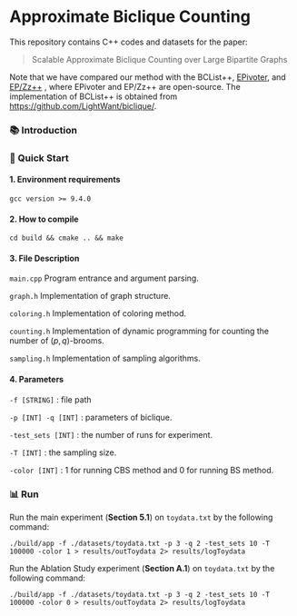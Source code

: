 # Approximate Biclique Counting

This repository contains C++ codes and datasets for the paper:

> Scalable Approximate Biclique Counting over Large Bipartite Graphs

Note that we have compared our method with the BCList++, [EPivoter](https://github.com/LightWant/biclique/), and [EP/Zz++](https://github.com/LightWant/biclique/) , where EPivoter and EP/Zz++ are open-source. The implementation of BCList++ is obtained from https://github.com/LightWant/biclique/.

### 📚 Introduction




### 🚀 Quick Start
#### 1. Environment requirements

```
gcc version >= 9.4.0
```
#### 2. How to compile
```
cd build && cmake .. && make
```

#### 3. File Description
```main.cpp``` Program entrance and argument parsing.

```graph.h``` Implementation of graph structure.

```coloring.h``` Implementation of coloring method.

```counting.h``` Implementation of dynamic programming for counting the number of $(p,q)$-brooms.

```sampling.h``` Implementation of sampling algorithms.

#### 4. Parameters

``` -f [STRING] ``` : file path

``` -p [INT] -q [INT] ``` : parameters of biclique.

``` -test_sets [INT] ``` : the number of runs for experiment.

``` -T [INT] ``` : the sampling size.

``` -color [INT] ``` : 1 for running CBS method and 0 for running BS method.

###  📊 Run
Run the main experiment (**Section 5.1**) on `toydata.txt` by the following command:
```
./build/app -f ./datasets/toydata.txt -p 3 -q 2 -test_sets 10 -T 100000 -color 1 > results/outToydata 2> results/logToydata
```

Run the Ablation Study experiment (**Section A.1**) on `toydata.txt` by the following command:
```
./build/app -f ./datasets/toydata.txt -p 3 -q 2 -test_sets 10 -T 100000 -color 0 > results/outToydata 2> results/logToydata
```

